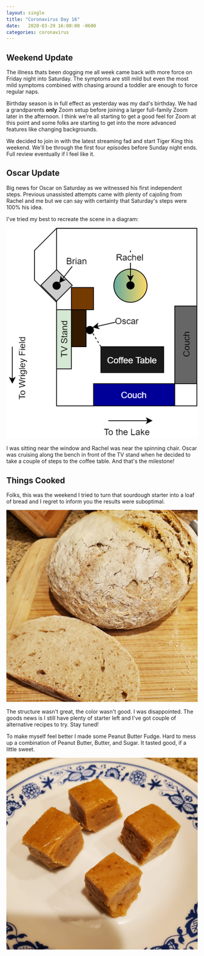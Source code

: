 ```yaml
---
layout: single
title: "Coronavirus Day 16"
date:   2020-03-29 16:00:00 -0600
categories: coronavirus
---
```


## Weekend Update

The illness thats been dogging me all week came back with more force on Friday night into Saturday. The symptoms are still mild but even the most mild symptoms combined with chasing around a toddler are enough to force regular naps.

Birthday season is in full effect as yesterday was my dad's birthday. We had a grandparents **only** Zoom setup before joining a larger full-family Zoom later in the afternoon. I think we're all starting to get a good feel for Zoom at this point and some folks are starting to get into the more advanced features like changing backgrounds.

We decided to join in with the latest streaming fad and start Tiger King this weekend. We'll be through the first four episodes before Sunday night ends. Full review eventually if I feel like it. 

## Oscar Update

Big news for Oscar on Saturday as we witnessed his first independent steps. Previous unassisted attempts came with plenty of cajoling from Rachel and me but we can say with certainty that Saturday's steps were 100% his idea.

I've tried my best to recreate the scene in a diagram:

![oscar-steps](/assets/images/day-16-steps.png)

I was sitting near the window and Rachel was near the spinning chair. Oscar was cruising along the bench in front of the TV stand when he decided to take a couple of steps to the coffee table. And that's the milestone!

## Things Cooked

Folks, this was the weekend I tried to turn that sourdough starter into a loaf of bread and I regret to inform you the results were suboptimal. 

![sourdough](/assets/images/day-16-bread.jpg)

The structure wasn't great, the color wasn't good. I was disappointed. The goods news is I still have plenty of starter left and I've got couple of alternative recipes to try. Stay tuned!

To make myself feel better I made some Peanut Butter Fudge. Hard to mess up a combination of Peanut Butter, Butter, and Sugar. It tasted good, if a little sweet.

![fudge](/assets/images/day-16-fudge.jpg)
